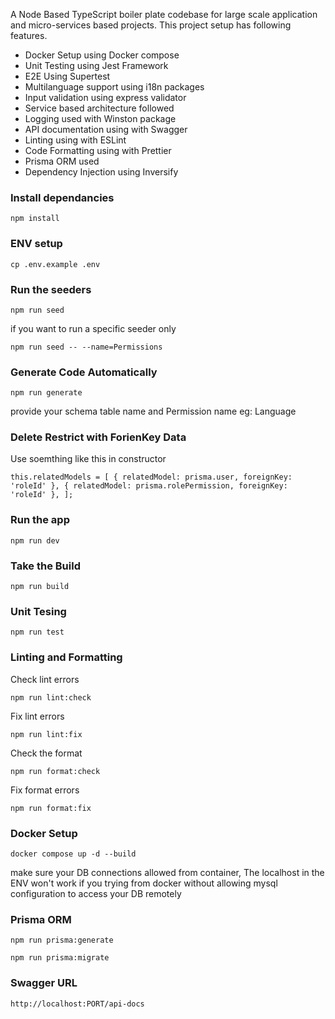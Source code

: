 A Node Based TypeScript boiler plate codebase for large scale application and micro-services based projects.
This project setup has following features.

* Docker Setup using Docker compose
* Unit Testing using Jest Framework
* E2E Using Supertest
* Multilanguage support using i18n packages
* Input validation using express validator
* Service based architecture followed
* Logging used with Winston package
* API documentation using with Swagger
* Linting using with ESLint
* Code Formatting using with Prettier
* Prisma ORM used
* Dependency Injection using Inversify

### Install dependancies 

`npm install`

### ENV setup

`cp .env.example .env`

### Run the seeders

`npm run seed`

if you want to run a specific seeder only

`npm run seed -- --name=Permissions`

### Generate Code Automatically

`npm run generate`

provide your schema table name and Permission name 
eg: Language

### Delete Restrict with ForienKey Data
Use soemthing like this in constructor 

`
this.relatedModels = [
            { relatedModel: prisma.user, foreignKey: 'roleId' },
            { relatedModel: prisma.rolePermission, foreignKey: 'roleId' },
        ];
`


### Run the app

`npm run dev`

### Take the Build

`npm run build`

### Unit Tesing

`npm run test`


### Linting and Formatting

Check lint errors

`npm run lint:check`

Fix lint errors

`npm run lint:fix`

Check the format

`npm run format:check`

Fix format errors

`npm run format:fix`

### Docker Setup

`docker compose up -d --build`

make sure your DB connections allowed from container, The localhost in the ENV won't work if you trying from docker without allowing mysql configuration to access your DB remotely

### Prisma ORM

`npm run prisma:generate`

`npm run prisma:migrate`

### Swagger URL

`http://localhost:PORT/api-docs`

